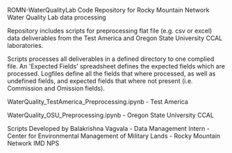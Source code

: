 ROMN-WaterQualityLab Code Repository for Rocky Mountain Network Water Quality Lab data processing

Repository includes scripts for preprocessing flat file (e.g. csv or excel) data deliverables from the Test America and Oregon State University CCAL laboratories.

Scripts processes all deliverables in a defined directory to one complied file. An 'Expected Fields' spreadsheet defines the expected fields which are processed.
Logfiles define all the fields that where processed, as well as undefined fields, and expected fields that where not present (i.e. Commission and Omission fields).

WaterQuality_TestAmerica_Preprocessing.ipynb - Test America

WaterQuality_OSU_Preprocessing.ipynb - Oregon State University CCAL

Scripts Developed by Balakrishna Vagvala - Data Management Intern - Center for Environmental Management of Military Lands - Rocky Mountain Network IMD NPS

